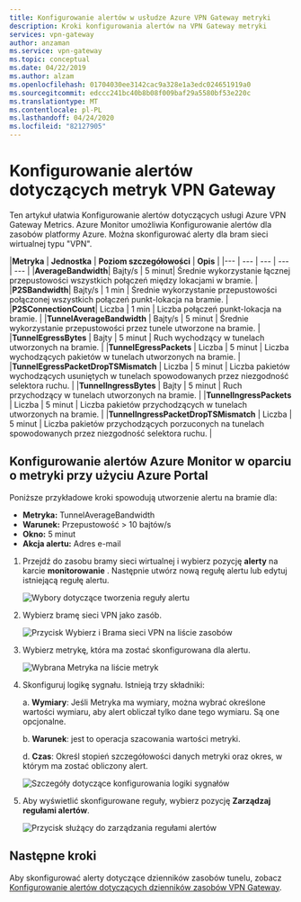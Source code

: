 ```yaml
---
title: Konfigurowanie alertów w usłudze Azure VPN Gateway metryki
description: Kroki konfigurowania alertów na VPN Gateway metryki
services: vpn-gateway
author: anzaman
ms.service: vpn-gateway
ms.topic: conceptual
ms.date: 04/22/2019
ms.author: alzam
ms.openlocfilehash: 01704030ee3142cac9a328e1a3edc024651919a0
ms.sourcegitcommit: edccc241bc40b8b08f009baf29a5580bf53e220c
ms.translationtype: MT
ms.contentlocale: pl-PL
ms.lasthandoff: 04/24/2020
ms.locfileid: "82127905"
---
```

# <a name="set-up-alerts-on-vpn-gateway-metrics"></a>Konfigurowanie alertów dotyczących metryk VPN Gateway

Ten artykuł ułatwia Konfigurowanie alertów dotyczących usługi Azure VPN Gateway Metrics. Azure Monitor umożliwia Konfigurowanie alertów dla zasobów platformy Azure. Można skonfigurować alerty dla bram sieci wirtualnej typu "VPN".


|**Metryka**   | **Jednostka** | **Poziom szczegółowości** | **Opis** | 
|---       | ---        | ---       | ---            | ---       |
|**AverageBandwidth**| Bajty/s  | 5 minut| Średnie wykorzystanie łącznej przepustowości wszystkich połączeń między lokacjami w bramie.     |
|**P2SBandwidth**| Bajty/s  | 1 min  | Średnie wykorzystanie przepustowości połączonej wszystkich połączeń punkt-lokacja na bramie.    |
|**P2SConnectionCount**| Liczba  | 1 min  | Liczba połączeń punkt-lokacja na bramie.   |
|**TunnelAverageBandwidth** | Bajty/s    | 5 minut  | Średnie wykorzystanie przepustowości przez tunele utworzone na bramie. |
|**TunnelEgressBytes** | Bajty | 5 minut | Ruch wychodzący w tunelach utworzonych na bramie.   |
|**TunnelEgressPackets** | Liczba | 5 minut | Liczba wychodzących pakietów w tunelach utworzonych na bramie.   |
|**TunnelEgressPacketDropTSMismatch** | Liczba | 5 minut | Liczba pakietów wychodzących usuniętych w tunelach spowodowanych przez niezgodność selektora ruchu. |
|**TunnelIngressBytes** | Bajty | 5 minut | Ruch przychodzący w tunelach utworzonych na bramie.   |
|**TunnelIngressPackets** | Liczba | 5 minut | Liczba pakietów przychodzących w tunelach utworzonych na bramie.   |
|**TunnelIngressPacketDropTSMismatch** | Liczba | 5 minut | Liczba pakietów przychodzących porzuconych na tunelach spowodowanych przez niezgodność selektora ruchu. |


## <a name="set-up-azure-monitor-alerts-based-on-metrics-by-using-the-azure-portal"></a><a name="setup"></a>Konfigurowanie alertów Azure Monitor w oparciu o metryki przy użyciu Azure Portal

Poniższe przykładowe kroki spowodują utworzenie alertu na bramie dla:

- **Metryka:** TunnelAverageBandwidth
- **Warunek:** Przepustowość > 10 bajtów/s
- **Okno:** 5 minut
- **Akcja alertu:** Adres e-mail



1. Przejdź do zasobu bramy sieci wirtualnej i wybierz pozycję **alerty** na karcie **monitorowanie** . Następnie utwórz nową regułę alertu lub edytuj istniejącą regułę alertu.

   ![Wybory dotyczące tworzenia reguły alertu](./media/vpn-gateway-howto-setup-alerts-virtual-network-gateway-metric/metric-alert1.png "Utwórz")

2. Wybierz bramę sieci VPN jako zasób.

   ![Przycisk Wybierz i Brama sieci VPN na liście zasobów](./media/vpn-gateway-howto-setup-alerts-virtual-network-gateway-metric/metric-alert2.png "Wybierz pozycję")

3. Wybierz metrykę, która ma zostać skonfigurowana dla alertu.

   ![Wybrana Metryka na liście metryk](./media/vpn-gateway-howto-setup-alerts-virtual-network-gateway-metric/metric-alert3.png "Wybierz pozycję")
4. Skonfiguruj logikę sygnału. Istnieją trzy składniki:

    a. **Wymiary**: Jeśli Metryka ma wymiary, można wybrać określone wartości wymiaru, aby alert obliczał tylko dane tego wymiaru. Są one opcjonalne.

    b. **Warunek**: jest to operacja szacowania wartości metryki.

    d. **Czas**: Określ stopień szczegółowości danych metryki oraz okres, w którym ma zostać obliczony alert.

   ![Szczegóły dotyczące konfigurowania logiki sygnałów](./media/vpn-gateway-howto-setup-alerts-virtual-network-gateway-metric/metric-alert4.png "Wybierz pozycję")

5. Aby wyświetlić skonfigurowane reguły, wybierz pozycję **Zarządzaj regułami alertów**.

   ![Przycisk służący do zarządzania regułami alertów](./media/vpn-gateway-howto-setup-alerts-virtual-network-gateway-metric/metric-alert8.png "Wybierz pozycję")

## <a name="next-steps"></a>Następne kroki

Aby skonfigurować alerty dotyczące dzienników zasobów tunelu, zobacz [Konfigurowanie alertów dotyczących dzienników zasobów VPN Gateway](vpn-gateway-howto-setup-alerts-virtual-network-gateway-log.md).
